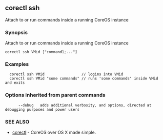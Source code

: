 ## corectl ssh

Attach to or run commands inside a running CoreOS instance

### Synopsis


Attach to or run commands inside a running CoreOS instance

```
corectl ssh VMid ["command1;..."]
```

### Examples

```
  corectl ssh VMid                 // logins into VMid
  corectl ssh VMid "some commands" // runs 'some commands' inside VMid and exits
```

### Options inherited from parent commands

```
      --debug   adds additional verbosity, and options, directed at debugging purposes and power users
```

### SEE ALSO
* [corectl](corectl.md)	 - CoreOS over OS X made simple.

